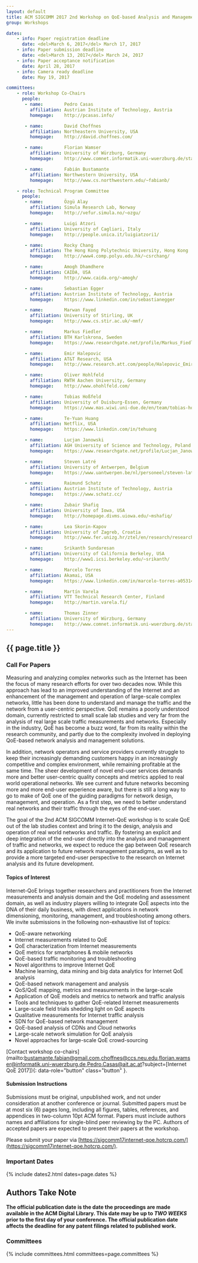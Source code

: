 ```yaml
---
layout: default
title: ACM SIGCOMM 2017 2nd Workshop on QoE-based Analysis and Management of Data Communication Networks (Internet-QoE 2017)
group: Workshops

dates:
    - info: Paper registration deadline
      date: <del>March 6, 2017</del> March 17, 2017
    - info: Paper submission deadline
      date: <del>March 13, 2017</del> March 24, 2017
    - info: Paper acceptance notification
      date: April 28, 2017
    - info: Camera ready deadline
      date: May 19, 2017

committees:
    - role: Workshop Co-Chairs
      people:
       - name:        Pedro Casas
         affiliation: Austrian Institute of Technology, Austria
         homepage:    http://pcasas.info/

       - name:        David Choffnes
         affiliation: Northeastern University, USA
         homepage:    http://david.choffnes.com/

       - name:        Florian Wamser
         affiliation: University of Würzburg, Germany
         homepage:    http://www.comnet.informatik.uni-wuerzburg.de/staff/members/florian_wamser/

       - name:        Fabián Bustamante
         affiliation: Northwestern University, USA
         homepage:    http://www.cs.northwestern.edu/~fabianb/

    - role: Technical Program Committee
      people:
       - name:        Özgü Alay
         affiliation: Simula Research Lab, Norway
         homepage:    http://vefur.simula.no/~ozgu/

       - name:        Luigi Atzori
         affiliation: University of Cagliari, Italy
         homepage:    http://people.unica.it/luigiatzori1/

       - name:        Rocky Chang
         affiliation: The Hong Kong Polytechnic University, Hong Kong
         homepage:    http://www4.comp.polyu.edu.hk/~csrchang/

       - name:        Amogh Dhamdhere
         affiliation: CAIDA, USA
         homepage:    http://www.caida.org/~amogh/

       - name:        Sebastian Egger
         affiliation: Austrian Institute of Technology, Austria
         homepage:    https://www.linkedin.com/in/sebastianegger

       - name:        Marwan Fayed
         affiliation: University of Stirling, UK
         homepage:    http://www.cs.stir.ac.uk/~mmf/

       - name:        Markus Fiedler
         affiliation: BTH Karlskrona, Sweden
         homepage:    https://www.researchgate.net/profile/Markus_Fiedler2

       - name:        Emir Halepovic
         affiliation: AT&T Research, USA
         homepage:    http://www.research.att.com/people/Halepovic_Emir/index.html?fbid=62BoBlTfs4g

       - name:        Oliver Hohlfeld
         affiliation: RWTH Aachen University, Germany
         homepage:    http://www.ohohlfeld.com/

       - name:        Tobias Hoßfeld
         affiliation: University of Duisburg-Essen, Germany
         homepage:    https://www.mas.wiwi.uni-due.de/en/team/tobias-hossfeld/

       - name:        Te-Yuan Huang
         affiliation: Netflix, USA
         homepage:    https://www.linkedin.com/in/tehuang

       - name:        Lucjan Janowski
         affiliation: AGH University of Science and Technology, Poland
         homepage:    https://www.researchgate.net/profile/Lucjan_Janowski/publications

       - name:        Steven Latré
         affiliation: University of Antwerpen, Belgium
         homepage:    https://www.uantwerpen.be/nl/personeel/steven-latre/

       - name:        Raimund Schatz
         affiliation: Austrian Institute of Technology, Austria
         homepage:    https://www.schatz.cc/

       - name:        Zubair Shafiq
         affiliation: University of Iowa, USA
         homepage:    http://homepage.divms.uiowa.edu/~mshafiq/

       - name:        Lea Skorin-Kapov
         affiliation: University of Zagreb, Croatia
         homepage:    http://www.fer.unizg.hr/ztel/en/research/research_groups/netmedia/people/lea_skorin-kapov

       - name:        Srikanth Sundaresan
         affiliation: University of California Berkeley, USA
         homepage:    http://www1.icsi.berkeley.edu/~srikanth/

       - name:        Marcelo Torres
         affiliation: Akamai, USA
         homepage:    https://www.linkedin.com/in/marcelo-torres-a053149b

       - name:        Martín Varela
         affiliation: VTT Technical Research Center, Finland
         homepage:    http://martin.varela.fi/

       - name:        Thomas Zinner
         affiliation: University of Würzburg, Germany
         homepage:    http://www.comnet.informatik.uni-wuerzburg.de/staff/members/thomas_zinner/
---
```


## {{ page.title }}

### Call For Papers

Measuring and analyzing complex networks such as the Internet has been the focus of many research efforts for over two decades now. While this approach has lead to an improved understanding of the Internet and an enhancement of the management and operation of large-scale complex networks, little has been done to understand and manage the traffic and the network from a user-centric perspective. QoE remains a poorly understood domain, currently restricted to small scale lab studies and very far from the analysis of real large scale traffic measurements and networks. Especially in the industry, QoE has become a buzz word, far from its reality within the research community, and partly due to the complexity involved in deploying QoE-based network analysis and management solutions.

In addition, network operators and service providers currently struggle to keep their increasingly demanding customers happy in an increasingly competitive and complex environment, while remaining profitable at the same time. The sheer development of novel end-user services demands more and better user-centric quality concepts and metrics applied to real world operational networks. We see current and future networks becoming more and more end-user experience aware, but there is still a long way to go to make of QoE one of the guiding paradigms for network design, management, and operation. As a first step, we need to better understand real networks and their traffic through the eyes of the end-user.

The goal of the 2nd ACM SIGCOMM Internet-QoE workshop is to scale QoE out of the lab studies context and bring it to the design, analysis and operation of real world networks and traffic. By fostering an explicit and deep integration of the end-user directly into the analysis and management of traffic and networks, we expect to reduce the gap between QoE research and its application to future network management paradigms, as well as to provide a more targeted end-user perspective to the research on Internet analysis and its future development.

#### Topics of Interest

Internet-QoE brings together researchers and practitioners from the Internet measurements and analysis domain and the QoE modeling and assessment domain, as well as industry players willing to integrate QoE aspects into the DNA of their daily business, with direct applications in network dimensioning, monitoring, management, and troubleshooting among others. We invite submissions in the following non-exhaustive list of topics:

- QoE-aware networking
- Internet measurements related to QoE
- QoE characterization from Internet measurements
- QoE metrics for smartphones & mobile networks
- QoE-based traffic monitoring and troubleshooting
- Novel algorithms to improve Internet QoE
- Machine learning, data mining and big data analytics for Internet QoE analysis
- QoE-based network management and analysis
- QoS/QoE mapping, metrics and measurements in the large-scale
- Application of QoE models and metrics to network and traffic analysis
- Tools and techniques to gather QoE-related Internet measurements
- Large-scale field trials shedding light on QoE aspects
- Qualitative measurements for Internet traffic analysis
- SDN for QoE-based network management
- QoE-based analysis of CDNs and Cloud networks
- Large-scale network simulation for QoE analysis
- Novel approaches for large-scale QoE crowd-sourcing

[Contact workshop co-chairs](mailto:bustamante.fabian@gmail.com,choffnes@ccs.neu.edu,florian.wamser@informatik.uni-wuerzburg.de,Pedro.Casas@ait.ac.at?subject=[Internet QoE 2017]){: data-role="button" class="button" }.

#### Submission Instructions

Submissions must be original, unpublished work, and not under consideration at another conference or journal. Submitted papers must be at most six (6) pages long, including all figures, tables, references, and appendices in two-column 10pt ACM format. Papers must include authors names and affiliations for single-blind peer reviewing by the PC. Authors of accepted papers are expected to present their papers at the workshop.

Please submit your paper via [https://sigcomm17internet-qoe.hotcrp.com/](https://sigcomm17internet-qoe.hotcrp.com/).

### Important Dates

{% include dates2.html dates=page.dates %}

## Authors Take Note

**The official publication date is the date the proceedings are made available in the ACM Digital Library. This date may be up to *TWO WEEKS* prior to the first day of your conference. The official publication date affects the deadline for any patent filings related to published work.**

### Committees

{% include committees.html committees=page.committees %}
